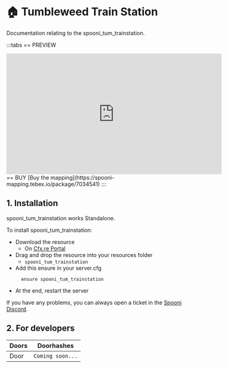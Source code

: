 # 🏠 Tumbleweed Train Station
Documentation relating to the spooni_tum_trainstation.

:::tabs
== PREVIEW
<iframe width="560" height="315" src="https://www.youtube.com/embed/ZqXrHbgXhAo?si=LUHQbcuOlL3DDAsG" title="YouTube video player" frameborder="0" allow="accelerometer; autoplay; clipboard-write; encrypted-media; gyroscope; picture-in-picture; web-share" referrerpolicy="strict-origin-when-cross-origin" allowfullscreen></iframe>
== BUY
[Buy the mapping](https://spooni-mapping.tebex.io/package/7034541)
:::

## 1. Installation
spooni_tum_trainstation works Standalone.  

To install spooni_tum_trainstation:
- Download the resource
  - On [Cfx.re Portal](https://portal.cfx.re/)
- Drag and drop the resource into your resources folder
  - `spooni_tum_trainstation`
- Add this ensure in your server.cfg
  ```
    ensure spooni_tum_trainstation
  ```
- At the end, restart the server

If you have any problems, you can always open a ticket in the [Spooni Discord](https://discord.gg/spooni).

## 2. For developers
| Doors                     | Doorhashes
|---------------------------|----------------------------------------------------------------------------------|
| Door                      | `Coming soon...`